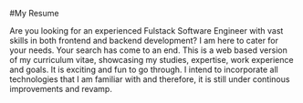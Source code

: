 #My Resume

Are you looking for an experienced Fulstack Software Engineer with vast skills in both frontend and backend development? I am here to cater for your needs. Your search has come to an end. This is a web based version of my curriculum vitae, showcasing my studies, expertise, work experience and goals. It is exciting and fun to go through. I intend to incorporate all technologies that I am familiar with and therefore, it is still under continous improvements and revamp. 